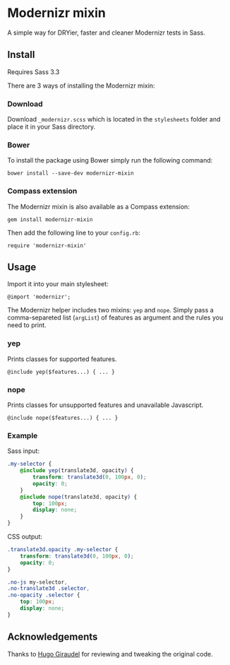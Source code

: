 # Modernizr mixin

A simple way for DRYier, faster and cleaner Modernizr tests in Sass.


## Install

Requires Sass 3.3

There are 3 ways of installing the Modernizr mixin:

### Download

Download `_modernizr.scss` which is located in the `stylesheets` folder and place it in your Sass directory.

### Bower

To install the package using Bower simply run the following command:

	bower install --save-dev modernizr-mixin

### Compass extension

The Modernizr mixin is also available as a Compass extension:

	gem install modernizr-mixin

Then add the following line to your `config.rb`:

	require 'modernizr-mixin'

## Usage

Import it into your main stylesheet:

	@import 'modernizr';

The Modernizr helper includes two mixins: `yep` and `nope`. Simply pass a comma-separeted list (`argList`) of features as argument and the rules you need to print.

### yep

Prints classes for supported features.

	@include yep($features...) { ... }

### nope

Prints classes for unsupported features and unavailable Javascript.

	@include nope($features...) { ... }

### Example

Sass input:

```scss
.my-selector {
	@include yep(translate3d, opacity) {
		transform: translate3d(0, 100px, 0);
		opacity: 0;
	}
	@include nope(translate3d, opacity) {
		top: 100px;
		display: none;
	}
}
```

CSS output:

```css
.translate3d.opacity .my-selector {
	transform: translate3d(0, 100px, 0);
	opacity: 0;
}

.no-js my-selector,
.no-translate3d .selector,
.no-opacity .selector {
	top: 100px;
	display: none;
}
```

## Acknowledgements

Thanks to [Hugo Giraudel](https://github.com/hugogiraudel) for reviewing and tweaking the original code.
